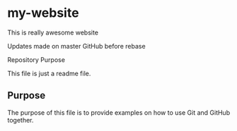 # my-website

This is really awesome website

Updates made on master GitHub before rebase

 Repository Purpose

This file is just a readme file.

## Purpose

The purpose of this file is to provide examples
on how to use Git and GitHub together.